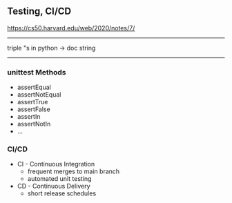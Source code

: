 ## Testing, CI/CD

https://cs50.harvard.edu/web/2020/notes/7/

---

triple "s in python -> doc string

---

### unittest Methods

- assertEqual
- assertNotEqual
- assertTrue
- assertFalse
- assertIn
- assertNotIn
- ...

### CI/CD

- CI - Continuous Integration
    - frequent merges to main branch
    - automated unit testing
- CD - Continuous Delivery
    - short release schedules